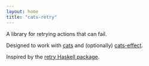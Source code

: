 ```yaml
---
layout: home
title: "cats-retry"
---
```


A library for retrying actions that can fail.

Designed to work with [cats](https://typelevel.org/cats/) and (optionally)
[cats-effect](https://typelevel.org/cats-effect/).

Inspired by the [retry Haskell
package](https://hackage.haskell.org/package/retry).
